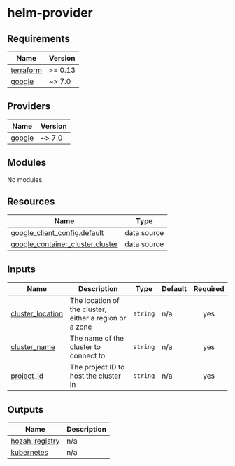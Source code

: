 # helm-provider

<!-- BEGIN_TF_DOCS -->
## Requirements

| Name | Version |
|------|---------|
| <a name="requirement_terraform"></a> [terraform](#requirement\_terraform) | >= 0.13 |
| <a name="requirement_google"></a> [google](#requirement\_google) | ~> 7.0 |

## Providers

| Name | Version |
|------|---------|
| <a name="provider_google"></a> [google](#provider\_google) | ~> 7.0 |

## Modules

No modules.

## Resources

| Name | Type |
|------|------|
| [google_client_config.default](https://registry.terraform.io/providers/hashicorp/google/latest/docs/data-sources/client_config) | data source |
| [google_container_cluster.cluster](https://registry.terraform.io/providers/hashicorp/google/latest/docs/data-sources/container_cluster) | data source |

## Inputs

| Name | Description | Type | Default | Required |
|------|-------------|------|---------|:--------:|
| <a name="input_cluster_location"></a> [cluster\_location](#input\_cluster\_location) | The location of the cluster, either a region or a zone | `string` | n/a | yes |
| <a name="input_cluster_name"></a> [cluster\_name](#input\_cluster\_name) | The name of the cluster to connect to | `string` | n/a | yes |
| <a name="input_project_id"></a> [project\_id](#input\_project\_id) | The project ID to host the cluster in | `string` | n/a | yes |

## Outputs

| Name | Description |
|------|-------------|
| <a name="output_hozah_registry"></a> [hozah\_registry](#output\_hozah\_registry) | n/a |
| <a name="output_kubernetes"></a> [kubernetes](#output\_kubernetes) | n/a |
<!-- END_TF_DOCS -->
